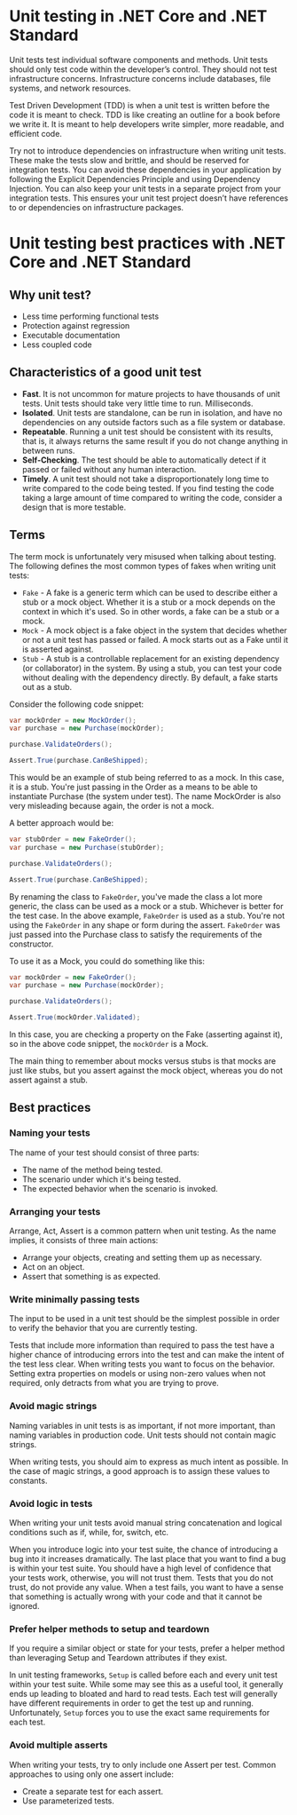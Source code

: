# Unit testing in .NET Core and .NET Standard

Unit tests test individual software components and methods. Unit tests should only test code within the developer’s control. They should not test infrastructure concerns. Infrastructure concerns include databases, file systems, and network resources.

Test Driven Development (TDD) is when a unit test is written before the code it is meant to check. TDD is like creating an outline for a book before we write it. It is meant to help developers write simpler, more readable, and efficient code.

Try not to introduce dependencies on infrastructure when writing unit tests. These make the tests slow and brittle, and should be reserved for integration tests. You can avoid these dependencies in your application by following the Explicit Dependencies Principle and using Dependency Injection. You can also keep your unit tests in a separate project from your integration tests. This ensures your unit test project doesn’t have references to or dependencies on infrastructure packages.


# Unit testing best practices with .NET Core and .NET Standard

## **Why unit test?**
* Less time performing functional tests
* Protection against regression
* Executable documentation
* Less coupled code


## **Characteristics of a good unit test**

* **Fast**. It is not uncommon for mature projects to have thousands of unit tests. Unit tests should take very little time to run. Milliseconds.
* **Isolated**. Unit tests are standalone, can be run in isolation, and have no dependencies on any outside factors such as a file system or database.
* **Repeatable**. Running a unit test should be consistent with its results, that is, it always returns the same result if you do not change anything in between runs.
* **Self-Checking**. The test should be able to automatically detect if it passed or failed without any human interaction.
* **Timely**. A unit test should not take a disproportionately long time to write compared to the code being tested. If you find testing the code taking a large amount of time compared to writing the code, consider a design that is more testable.


## **Terms**

The term mock is unfortunately very misused when talking about testing. The following defines the most common types of fakes when writing unit tests:

* `Fake` - A fake is a generic term which can be used to describe either a stub or a mock object. Whether it is a stub or a mock depends on the context in which it's used. So in other words, a fake can be a stub or a mock.
* `Mock` - A mock object is a fake object in the system that decides whether or not a unit test has passed or failed. A mock starts out as a Fake until it is asserted against.
* `Stub` - A stub is a controllable replacement for an existing dependency (or collaborator) in the system. By using a stub, you can test your code without dealing with the dependency directly. By default, a fake starts out as a stub.

Consider the following code snippet:
```csharp
var mockOrder = new MockOrder();
var purchase = new Purchase(mockOrder);

purchase.ValidateOrders();

Assert.True(purchase.CanBeShipped);
```

This would be an example of stub being referred to as a mock. In this case, it is a stub. You're just passing in the Order as a means to be able to instantiate Purchase (the system under test). The name MockOrder is also very misleading because again, the order is not a mock.

A better approach would be:
```csharp
var stubOrder = new FakeOrder();
var purchase = new Purchase(stubOrder);

purchase.ValidateOrders();

Assert.True(purchase.CanBeShipped);
```

By renaming the class to `FakeOrder`, you've made the class a lot more generic, the class can be used as a mock or a stub. Whichever is better for the test case. In the above example, `FakeOrder` is used as a stub. You're not using the `FakeOrder` in any shape or form during the assert. `FakeOrder` was just passed into the Purchase class to satisfy the requirements of the constructor.

To use it as a Mock, you could do something like this:
```csharp
var mockOrder = new FakeOrder();
var purchase = new Purchase(mockOrder);

purchase.ValidateOrders();

Assert.True(mockOrder.Validated);
```

In this case, you are checking a property on the Fake (asserting against it), so in the above code snippet, the `mockOrder` is a Mock.

The main thing to remember about mocks versus stubs is that mocks are just like stubs, but you assert against the mock object, whereas you do not assert against a stub.


## **Best practices**

### **Naming your tests**
The name of your test should consist of three parts:
* The name of the method being tested.
* The scenario under which it's being tested.
* The expected behavior when the scenario is invoked.

### **Arranging your tests**

Arrange, Act, Assert is a common pattern when unit testing. As the name implies, it consists of three main actions:
* Arrange your objects, creating and setting them up as necessary.
* Act on an object.
* Assert that something is as expected.

### **Write minimally passing tests**
The input to be used in a unit test should be the simplest possible in order to verify the behavior that you are currently testing.

Tests that include more information than required to pass the test have a higher chance of introducing errors into the test and can make the intent of the test less clear. When writing tests you want to focus on the behavior. Setting extra properties on models or using non-zero values when not required, only detracts from what you are trying to prove.

### **Avoid magic strings**

Naming variables in unit tests is as important, if not more important, than naming variables in production code. Unit tests should not contain magic strings.

When writing tests, you should aim to express as much intent as possible. In the case of magic strings, a good approach is to assign these values to constants.

### **Avoid logic in tests**

When writing your unit tests avoid manual string concatenation and logical conditions such as if, while, for, switch, etc.

When you introduce logic into your test suite, the chance of introducing a bug into it increases dramatically. The last place that you want to find a bug is within your test suite. You should have a high level of confidence that your tests work, otherwise, you will not trust them. Tests that you do not trust, do not provide any value. When a test fails, you want to have a sense that something is actually wrong with your code and that it cannot be ignored.

### **Prefer helper methods to setup and teardown**

If you require a similar object or state for your tests, prefer a helper method than leveraging Setup and Teardown attributes if they exist.

In unit testing frameworks, `Setup` is called before each and every unit test within your test suite. While some may see this as a useful tool, it generally ends up leading to bloated and hard to read tests. Each test will generally have different requirements in order to get the test up and running. Unfortunately, `Setup` forces you to use the exact same requirements for each test.

### **Avoid multiple asserts**

When writing your tests, try to only include one Assert per test. Common approaches to using only one assert include:
* Create a separate test for each assert.
* Use parameterized tests.

